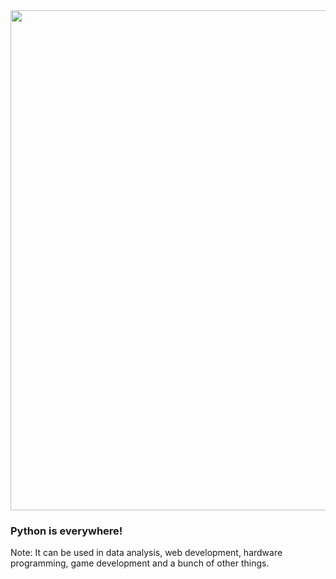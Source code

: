 <img src="/Building-with-Python/slideshow/images/usage-examples.svg" width="800">

### Python is everywhere!

Note:
It can be used in data analysis, web development, hardware programming, game development and a bunch of other things.